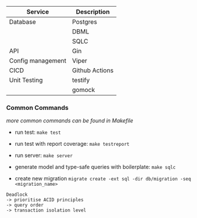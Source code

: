 
| Service | Description |
|--------|-------------|
| Database | Postgres |
| | DBML |
| | SQLC |
| API | Gin |
| Config management | Viper |
| CICD | Github Actions |
| Unit Testing | testify |
| | gomock |

### Common Commands
*more common commands can be found in Makefile*
- run test:
`make test`

- run test with report coverage:
`make testreport`

- run server:
`make server`

- generate model and type-safe queries with boilerplate:
`make sqlc`

- create new migration
`migrate create -ext sql -dir db/migration -seq <migration_name>`

```
Deadlock
-> prioritise ACID principles
-> query order
-> transaction isolation level
```
